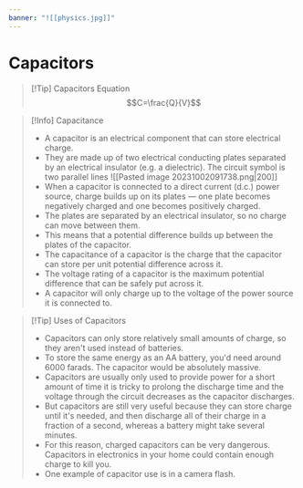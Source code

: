 ```yaml
---
banner: "![[physics.jpg]]"
---
```

# Capacitors 

> [!Tip] Capacitors Equation 
> $$C=\frac{Q}{V}$$

> [!Info] Capacitance
> - A capacitor is an electrical component that can store electrical charge. 
> - They are made up of two electrical conducting plates separated by an electrical insulator (e.g. a dielectric). The circuit symbol is two parallel lines 
>  ![[Pasted image 20231002091738.png|200]]
> - When a capacitor is connected to a direct current (d.c.) power source, charge builds up on its plates — one plate becomes negatively charged and one becomes positively charged. 
> - The plates are separated by an electrical insulator, so no charge can move between them. 
> - This means that a potential difference builds up between the plates of the capacitor. 
> - The capacitance of a capacitor is the charge that the capacitor can store per unit potential difference across it. 
> - The voltage rating of a capacitor is the maximum potential difference that can be safely put across it.
> - A capacitor will only charge up to the voltage of the power source it is connected to.

> [!Tip] Uses of Capacitors 
> - Capacitors can only store relatively small amounts of charge, so they aren't used instead of batteries. 
> - To store the same energy as an AA battery, you'd need around 6000 farads. The capacitor would be absolutely massive. 
> - Capacitors are usually only used to provide power for a short amount of time it is tricky to prolong the discharge time and the voltage through the circuit decreases as the capacitor discharges. 
> - But capacitors are still very useful because they can store charge until it's needed, and then discharge all of their charge in a fraction of a second, whereas a battery might take several minutes. 
> - For this reason, charged capacitors can be very dangerous. Capacitors in electronics in your home could contain enough charge to kill you. 
> - One example of capacitor use is in a camera flash.

